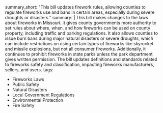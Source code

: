 summary_short: "This bill updates firework rules, allowing counties to regulate fireworks use and bans in certain areas, especially during severe droughts or disasters."
summary: |
  This bill makes changes to the laws about fireworks in Missouri. It gives county governments more authority to set rules about where, when, and how fireworks can be used on county property, including traffic and parking regulations. It also allows counties to issue burn bans during major natural disasters or severe droughts, which can include restrictions on using certain types of fireworks like skyrocket and missile explosions, but not all consumer fireworks. Additionally, it continues to prohibit fireworks in state parks unless the park department gives written permission. The bill updates definitions and standards related to fireworks safety and classification, impacting fireworks manufacturers, sellers, and users.
tags:
  - Fireworks Laws
  - Public Safety
  - Natural Disasters
  - Local Government Regulations
  - Environmental Protection
  - Fire Safety
